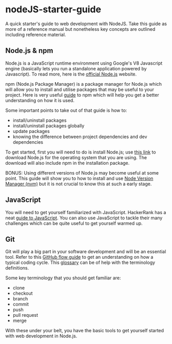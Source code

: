 # nodeJS-starter-guide

A quick starter's guide to web development with NodeJS.
Take this guide as more of a reference manual but nonetheless key concepts are outlined including reference material.

## Node.js & npm

Node.js is a JavaScript runtime environment using Google's V8 Javascript engine (basically lets you run a standalone application powered by Javascript). To read more, here is the [official Node.js](https://nodejs.org/) website.

npm (Node.js Package Manager) is a package manager for Node.js which will allow you to install and utilise packages that may be useful to your project. Here is very useful [guide](https://www.sitepoint.com/beginners-guide-node-package-manager/) to npm which will help you get a better understanding on how it is used.

Some important points to take out of that guide is how to:

* install/uninstall packages
* install/uninstall packages globally
* update packages
* knowing the difference between project dependencies and dev dependencies

To get started, first you will need to do is install Node.js; use [this link](https://nodejs.org/en/download/) to download Node.js for the operating system that you are using. The download will also include npm in the installation package.

BONUS: Using different versions of Node.js may become useful at some point. This guide will show you to how to install and use [Node Version Manager (nvm)](https://www.sitepoint.com/quick-tip-multiple-versions-node-nvm/) but it is not crucial to know this at such a early stage.

## JavaScript

You will need to get yourself familiarized with JavaScript. HackerRank has a neat [guide to JavaScript](https://www.hackerrank.com/domains/tutorials/10-days-of-javascript). You can also use JavaScript to tackle their many challenges which can be quite useful to get yourself warmed up.

## Git

Git will play a big part in your software development and will be an essential tool. Refer to this [GitHub flow guide](https://guides.github.com/introduction/flow/) to get an understanding on how a typical coding cycle. This [glossary](https://help.github.com/articles/github-glossary/) can be of help with the terminology definitions.

Some key terminology that you should get familiar are:

* clone
* checkout
* branch
* commit
* push
* pull request
* merge

With these under your belt, you have the basic tools to get yourself started with web development in Node.js.